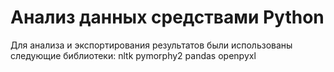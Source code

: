 # Анализ данных средствами Python

Для анализа и экспортирования результатов были использованы следующие библиотеки:
nltk
pymorphy2
pandas
openpyxl
